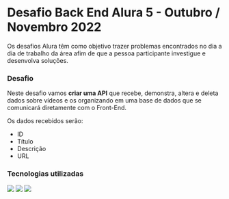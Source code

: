 # Desafio Back End Alura 5 -  Outubro / Novembro 2022



Os desafios Alura têm como objetivo trazer problemas encontrados no dia a dia de trabalho da área afim de que a pessoa participante investigue  e desenvolva soluções.



### Desafio

Neste desafio vamos **criar uma API** que recebe, demonstra, altera e deleta dados sobre vídeos e os organizando em uma base de dados que se comunicará diretamente com o Front-End.

Os dados recebidos serão:

- ID 
- Título
- Descrição 
- URL



### Tecnologias utilizadas



<img src="https://img.icons8.com/color/48/000000/java-coffee-cup-logo.png"/>				<img src="https://img.icons8.com/color/48/000000/mysql-logo.png"/>				<img src="https://img.icons8.com/color/48/000000/spring-logo.png"/>

